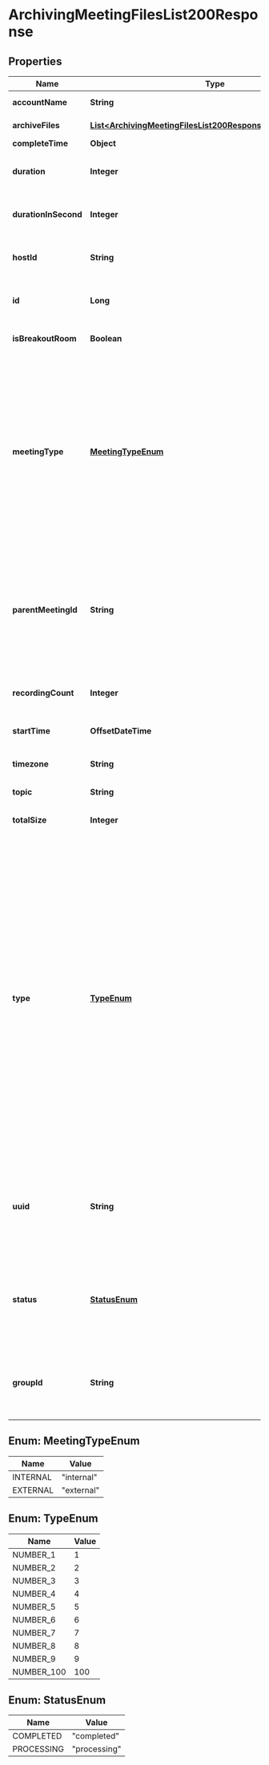 

# ArchivingMeetingFilesList200Response


## Properties

| Name | Type | Description | Notes |
|------------ | ------------- | ------------- | -------------|
|**accountName** | **String** | The user&#39;s account name. |  |
|**archiveFiles** | [**List&lt;ArchivingMeetingFilesList200ResponseArchiveFilesInner&gt;**](ArchivingMeetingFilesList200ResponseArchiveFilesInner.md) | Information about the archive files. |  |
|**completeTime** | **Object** |  |  |
|**duration** | **Integer** | The meeting or webinar&#39;s scheduled duration. |  |
|**durationInSecond** | **Integer** | The meeting or webinar&#39;s duration, in seconds. |  |
|**hostId** | **String** | The host&#39;s user ID for the archived meeting or webinar. |  |
|**id** | **Long** | The meeting or webinar ID, either &#x60;meetingId&#x60; or &#x60;webinarId&#x60;. |  |
|**isBreakoutRoom** | **Boolean** | Whether the room is a [breakout room](https://support.zoom.us/hc/en-us/articles/115005769646-Participating-in-breakout-rooms). |  |
|**meetingType** | [**MeetingTypeEnum**](#MeetingTypeEnum) | Whether the meeting or webinar is internal or external.  * &#x60;internal&#x60; - An internal meeting or webinar.  * &#x60;external&#x60; - An external meeting or webinar.    The &#x60;id&#x60;, &#x60;host_id&#x60;, and &#x60;topic&#x60; PII (Personal Identifiable Information) values in this response are removed when this value is &#x60;external&#x60;. |  |
|**parentMeetingId** | **String** | The parent meeting&#39;s universally unique ID (UUID). Each meeting or webinar instance generates a UUID. If the &#x60;is_breakout_room&#x60; value is &#x60;true&#x60;, the API returns this value. |  [optional] |
|**recordingCount** | **Integer** | The number of archived files returned in the API call response. |  |
|**startTime** | **OffsetDateTime** | The meeting or webinar&#39;s start time. |  |
|**timezone** | **String** | The meeting or webinar&#39;s [timezone](https://developers.zoom.us/docs/api/rest/other-references/abbreviation-lists/#timezones). |  |
|**topic** | **String** | The meeting or webinar topic. |  |
|**totalSize** | **Integer** | The total size of the archive file, in bytes. |  |
|**type** | [**TypeEnum**](#TypeEnum) | The type of archived meeting or webinar.    If the recording is of a meeting:  * &#x60;1&#x60; - Instant meeting.  * &#x60;2&#x60; - Scheduled meeting.  * &#x60;3&#x60; - A recurring meeting with no fixed time.  * &#x60;4&#x60; - A meeting created via PMI (Personal Meeting ID).  * &#x60;7&#x60; - A [Personal Audio Conference](https://support.zoom.us/hc/en-us/articles/204517069-Getting-Started-with-Personal-Audio-Conference) (PAC).  * &#x60;8&#x60; - Recurring meeting with a fixed time.    If the recording is of a webinar:  * &#x60;5&#x60; - A webinar.  * &#x60;6&#x60; - A recurring webinar without a fixed time.  * &#x60;9&#x60; - A recurring webinar with a fixed time.    If the recording is **not** from a meeting or webinar:   * &#x60;100&#x60; - A [breakout room](https://support.zoom.us/hc/en-us/articles/115005769646-Participating-in-breakout-rooms). |  |
|**uuid** | **String** | The universally unique identifier (UUID) of the recorded meeting or webinar instance. Each meeting or webinar instance generates a UUID. |  |
|**status** | [**StatusEnum**](#StatusEnum) | The archive&#39;s processing status.  * &#x60;completed&#x60; - The archive&#39;s processing is complete.  * &#x60;processing&#x60; - The archive is processing. |  |
|**groupId** | **String** | Primary group IDs of participants who belong to your account. Each group ID is separated by a comma. |  [optional] |



## Enum: MeetingTypeEnum

| Name | Value |
|---- | -----|
| INTERNAL | &quot;internal&quot; |
| EXTERNAL | &quot;external&quot; |



## Enum: TypeEnum

| Name | Value |
|---- | -----|
| NUMBER_1 | 1 |
| NUMBER_2 | 2 |
| NUMBER_3 | 3 |
| NUMBER_4 | 4 |
| NUMBER_5 | 5 |
| NUMBER_6 | 6 |
| NUMBER_7 | 7 |
| NUMBER_8 | 8 |
| NUMBER_9 | 9 |
| NUMBER_100 | 100 |



## Enum: StatusEnum

| Name | Value |
|---- | -----|
| COMPLETED | &quot;completed&quot; |
| PROCESSING | &quot;processing&quot; |



